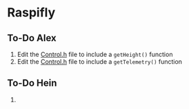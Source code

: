 # Raspifly

## To-Do Alex

1. Edit the [Control.h](include/Control.h) file to include a `getHeight()` function
2. Edit the [Control.h](include/Control.h) file to include a `getTelemetry()` function

## To-Do Hein

1. 
